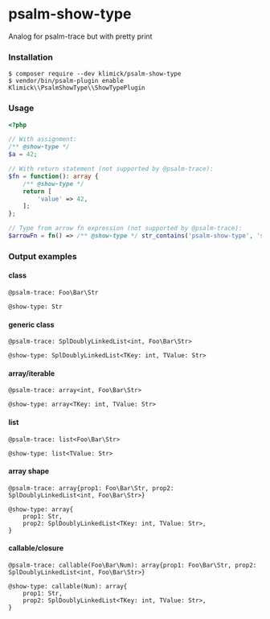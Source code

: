 # psalm-show-type
Analog for psalm-trace but with pretty print

### Installation

```console
$ composer require --dev klimick/psalm-show-type
$ vendor/bin/psalm-plugin enable Klimick\\PsalmShowType\\ShowTypePlugin
```


### Usage

```php
<?php

// With assignment:
/** @show-type */
$a = 42;

// With return statement (not supported by @psalm-trace):
$fn = function(): array {
    /** @show-type */
    return [
        'value' => 42,
    ];
};

// Type from arrow fn expression (not supported by @psalm-trace):
$arrowFn = fn() => /** @show-type */ str_contains('psalm-show-type', 'show-type');
```

### Output examples

#### class

```
@psalm-trace: Foo\Bar\Str
```
```
@show-type: Str
```

#### generic class

```
@psalm-trace: SplDoublyLinkedList<int, Foo\Bar\Str>
```
```
@show-type: SplDoublyLinkedList<TKey: int, TValue: Str>
```

#### array/iterable

```
@psalm-trace: array<int, Foo\Bar\Str>
```
```
@show-type: array<TKey: int, TValue: Str>
```

#### list

```
@psalm-trace: list<Foo\Bar\Str>
```
```
@show-type: list<TValue: Str>
```

#### array shape

```
@psalm-trace: array{prop1: Foo\Bar\Str, prop2: SplDoublyLinkedList<int, Foo\Bar\Str>}
```
```
@show-type: array{
    prop1: Str,
    prop2: SplDoublyLinkedList<TKey: int, TValue: Str>,
}
```

#### callable/closure

```
@psalm-trace: callable(Foo\Bar\Num): array{prop1: Foo\Bar\Str, prop2: SplDoublyLinkedList<int, Foo\Bar\Str>}
```
```
@show-type: callable(Num): array{
    prop1: Str,
    prop2: SplDoublyLinkedList<TKey: int, TValue: Str>,
}
```
